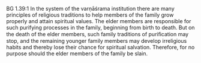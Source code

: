 BG 1.39:1	In the system of the varṇāśrama institution there are many principles of religious traditions to help members of the family grow properly and attain spiritual values. The elder members are responsible for such purifying processes in the family, beginning from birth to death. But on the death of the elder members, such family traditions of puriﬁcation may stop, and the remaining younger family members may develop irreligious habits and thereby lose their chance for spiritual salvation. Therefore, for no purpose should the elder members of the family be slain.